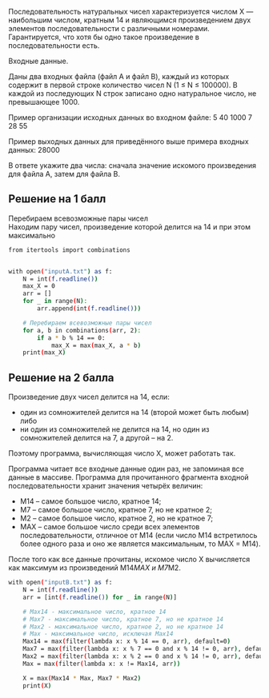 Последовательность натуральных чисел характеризуется числом Х — наибольшим числом, кратным 14 и являющимся произведением двух элементов последовательности с различными номерами. Гарантируется, что хотя бы одно такое произведение в последовательности есть.

Входные данные.

Даны два входных файла (файл A и файл B), каждый из которых содержит в первой строке количество чисел N (1 ≤ N ≤ 100000). В каждой из последующих N строк записано одно натуральное число, не превышающее 1000.

Пример организации исходных данных во входном файле:
5
40
1000
7
28
55

Пример выходных данных для приведённого выше примера входных данных: 28000

В ответе укажите два числа: сначала значение искомого произведения для файла А, затем для файла B.

## Решение на 1 балл

Перебираем всевозможные пары чисел<br>
Находим пару чисел, произведение которой делится на 14 и при этом максимально
```bash
from itertools import combinations


with open("inputA.txt") as f:
    N = int(f.readline())
    max_X = 0
    arr = []
    for _ in range(N):
        arr.append(int(f.readline()))

    # Перебираем всевозможные пары чисел
    for a, b in combinations(arr, 2):
        if a * b % 14 == 0:
            max_X = max(max_X, a * b)
    print(max_X)
```

## Решение на 2 балла

Произведение двух чисел делится на 14, если:
* один из сомножителей делится на 14 (второй может быть любым) либо
* ни один из сомножителей не делится на 14, но один из сомножителей делится на 7, а другой – на 2.

Поэтому программа, вычисляющая число X, может работать так.

Программа читает все входные данные один раз, не запоминая все данные в массиве. Программа для прочитанного фрагмента входной последовательности хранит значения четырёх величин:
* M14 – самое большое число, кратное 14;
* М7 – самое большое число, кратное 7, но не кратное 2;
* M2 – самое большое число, кратное 2, но не кратное 7;
* МAX – самое большое число среди всех элементов последовательности, отличное от М14 (если число М14 встретилось более одного раза и оно же является максимальным, то MAX = M14).

После того как все данные прочитаны, искомое число X вычисляется как максимум из произведений М14*MAX и М7*М2.
```bash
with open("inputB.txt") as f:
    N = int(f.readline())
    arr = [int(f.readline()) for _ in range(N)]

    # Max14 - максимальное число, кратное 14
    # Max7 - максимальное число, кратное 7, но не кратное 14
    # Max2 - максимальное число, кратное 2, но не кратное 14
    # Max - максимальное число, исключая Max14
    Max14 = max(filter(lambda x: x % 14 == 0, arr), default=0)
    Max7 = max(filter(lambda x: x % 7 == 0 and x % 14 != 0, arr), default=0)
    Max2 = max(filter(lambda x: x % 2 == 0 and x % 14 != 0, arr), default=0)
    Max = max(filter(lambda x: x != Max14, arr))

    X = max(Max14 * Max, Max7 * Max2)
    print(X)
```